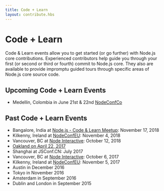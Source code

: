 ```yaml
---
title: Code + Learn
layout: contribute.hbs
---
```


# Code + Learn

Code & Learn events allow you to get started (or go further) with Node.js core contributions. Experienced contributors help guide you through your first (or second or third or fourth) commit to Node.js core. They also are available to provide impromptu guided tours through specific areas of Node.js core source code.

## Upcoming Code + Learn Events

- Medellin, Colombia in June 21st & 22nd [NodeConfCo](https://colombia.nodeconf.com/)

## Past Code + Learn Events

- Bangalore, India at [Node.js - Code & Learn Meetup](https://www.meetup.com/Polyglot-Languages-Runtimes-Java-JVM-nodejs-Swift/events/256057028/): November 17, 2018
- Kilkenny, Ireland at [NodeConfEU](https://www.nodeconf.eu/): November 4, 2018
- Vancouver, BC at [Node Interactive](https://events.linuxfoundation.org/events/node-js-interactive-2018/): October 12, 2018
- [Oakland on April 22, 2017](https://medium.com/the-node-js-collection/code-learn-learn-how-to-contribute-to-node-js-core-8a2dbdf9be45)
- Shanghai at JSConf.CN: July 2017
- Vancouver, BC at [Node Interactive](http://events.linuxfoundation.org/events/node-interactive): October 6, 2017
- Kilkenny, Ireland at [NodeConfEU](http://www.nodeconf.eu/): November 5, 2017
- Austin in December 2016
- Tokyo in November 2016
- Amsterdam in September 2016
- Dublin and London in September 2015
